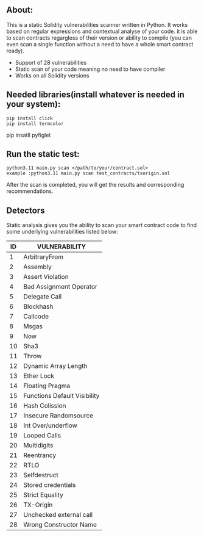
## About:
This is a static Solidity vulnerabilities scanner written in Python. It works based on regular expressions and contextual analyse of your code. it is able to scan contracts regargless of their version or ability to compile (you can even scan a single function without a need to have a whole smart contract ready).


* Support of 28 vulnerabilities
* Static scan of your code meaning no need to have compiler
* Works on all Solidity versions




## Needed libraries(install whatever is needed in your system):

	pip install click
	pip install termcolor
   pip insatll pyfiglet


## Run the static test:

	python3.11 main.py scan </path/to/your/contract.sol>
	example :python3.11 main.py scan test_contracts/txorigin.sol


After the scan is completed, you will get the results and corresponding recommendations.


## Detectors

Static analysis gives you the ability to scan your smart contract code to find some underlying vulnerabilities listed below:

| ID | VULNERABILITY                |
|----|------------------------------|
| 1  | ArbitraryFrom                |
| 2  | Assembly                     |
| 3  | Assert Violation             |
| 4  | Bad Assignment Operator      |
| 5  | Delegate Call                |
| 6  | Blockhash                    |
| 7  | Callcode                     |
| 8  | Msgas                        |
| 9  | Now                          |
| 10 | Sha3                         |
| 11 | Throw                        |
| 12 | Dynamic Array Length         |
| 13 | Ether Lock                   |
| 14 | Floating Pragma              |
| 15 | Functions Default Visibility |
| 16 | Hash Colission               |
| 17 | Insecure Randomsource        |
| 18 | Int Over/underflow           |
| 19 | Looped Calls                 |
| 20 | Multidigits                  |
| 21 | Reentrancy                   |
| 22 | RTLO                         |
| 23 | Selfdestruct                 |
| 24 | Stored credentials           |
| 25 | Strict Equality              |
| 26 | TX-Origin                    |
| 27 | Unchecked external call      |
| 28 | Wrong Constructor Name       |
